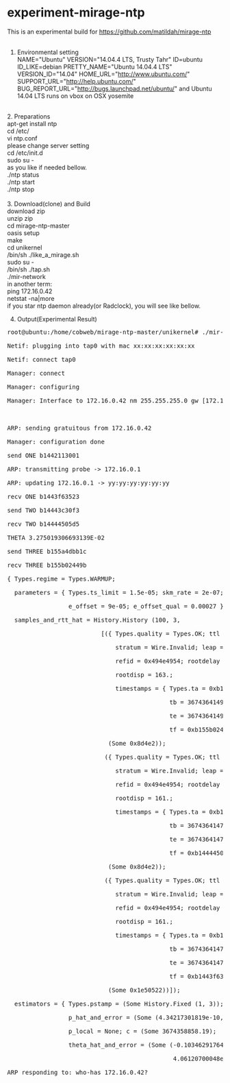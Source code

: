 # experiment-mirage-ntp
This is an experimental build for https://github.com/matildah/mirage-ntp<BR>
<BR>
1. Environmental setting<BR>
   NAME="Ubuntu"
   VERSION="14.04.4 LTS, Trusty Tahr"
   ID=ubuntu
   ID_LIKE=debian
   PRETTY_NAME="Ubuntu 14.04.4 LTS"
   VERSION_ID="14.04"
   HOME_URL="http://www.ubuntu.com/"
   SUPPORT_URL="http://help.ubuntu.com/"
   BUG_REPORT_URL="http://bugs.launchpad.net/ubuntu/"
   and Ubuntu 14.04 LTS runs on vbox on OSX yosemite<BR>
<BR>
2. Preparations<BR>
   apt-get install ntp<BR>
   cd /etc/<BR>
   vi ntp.conf<BR>
   please change server setting<BR>
   cd /etc/init.d<BR>
   sudo su -<BR>
   as you like if needed bellow.<BR>
   ./ntp status<BR>
   ./ntp start<BR>
   ./ntp stop<BR>
<BR>
3. Download(clone) and Build<BR>
   download zip<BR>
   unzip zip<BR>
   cd mirage-ntp-master<BR>
   oasis setup<BR>
   make<BR>
   cd unikernel<BR>
   /bin/sh  ./like_a_mirage.sh<BR>
   sudo su -<BR>
   /bin/sh ./tap.sh<BR>
   ./mir-network<BR>
   in another term:<BR>
     ping 172.16.0.42<BR>
     netstat -na|more<BR>
   if you star ntp daemon already(or Radclock), you will see like bellow.<BR>

4. Output(Experimental Result)<BR>
<pre>
root@ubuntu:/home/cobweb/mirage-ntp-master/unikernel# ./mir-network<BR>
Netif: plugging into tap0 with mac xx:xx:xx:xx:xx:xx<BR>
Netif: connect tap0<BR>
Manager: connect<BR>
Manager: configuring<BR>
Manager: Interface to 172.16.0.42 nm 255.255.255.0 gw [172.16.0.1]<BR>
<BR>
ARP: sending gratuitous from 172.16.0.42<BR>
Manager: configuration done<BR>
send ONE b1442113001<BR>
ARP: transmitting probe -> 172.16.0.1<BR>
ARP: updating 172.16.0.1 -> yy:yy:yy:yy:yy:yy<BR>
recv ONE b1443f63523<BR>
send TWO b14443c30f3<BR>
recv TWO b14444505d5<BR>
THETA 3.275019306693139E-02<BR>
send THREE b155a4dbb1c<BR>
recv THREE b155b02449b<BR>
{ Types.regime = Types.WARMUP;<BR>
  parameters = { Types.ts_limit = 1.5e-05; skm_rate = 2e-07;<BR>
                 e_offset = 9e-05; e_offset_qual = 0.00027 };<BR>
  samples_and_rtt_hat = History.History (100, 3,<BR>
                          [({ Types.quality = Types.OK; ttl = 64;<BR>
                              stratum = Wire.Invalid; leap = Wire.Unknown;<BR>
                              refid = 0x494e4954; rootdelay = 0.;<BR>
                              rootdisp = 163.;<BR>
                              timestamps = { Types.ta = 0xb155a4dbb1c;<BR>
                                             tb = 3674364149.824326992;<BR>
                                             te = 3674364149.824419022;<BR>
                                             tf = 0xb155b02449b } },<BR>
                            (Some 0x8d4e2));<BR>
                           ({ Types.quality = Types.OK; ttl = 64;<BR>
                              stratum = Wire.Invalid; leap = Wire.Unknown;<BR>
                              refid = 0x494e4954; rootdelay = 0.;<BR>
                              rootdisp = 161.;<BR>
                              timestamps = { Types.ta = 0xb14443c30f3;<BR>
                                             tb = 3674364147.790860176;<BR>
                                             te = 3674364147.790915966;<BR>
                                             tf = 0xb14444505d5 } },<BR>
                            (Some 0x8d4e2));<BR>
                           ({ Types.quality = Types.OK; ttl = 64;<BR>
                              stratum = Wire.Invalid; leap = Wire.Unknown;<BR>
                              refid = 0x494e4954; rootdelay = 0.;<BR>
                              rootdisp = 161.;<BR>
                              timestamps = { Types.ta = 0xb1442113001;<BR>
                                             tb = 3674364147.787147999;<BR>
                                             te = 3674364147.787259102;<BR>
                                             tf = 0xb1443f63523 } },<BR>
                            (Some 0x1e50522))]);<BR>
  estimators = { Types.pstamp = (Some History.Fixed (1, 3));<BR>
                 p_hat_and_error = (Some (4.34217301819e-10, 0.00905027596167));<BR>
                 p_local = None; c = (Some 3674358858.19);<BR>
                 theta_hat_and_error = (Some (-0.103462917644,<BR>
                                              4.06120700048e-07)) } }<BR>
ARP responding to: who-has 172.16.0.42?<BR>
</pre>
